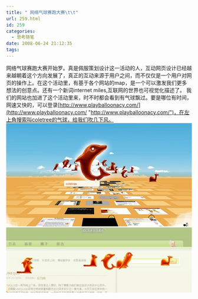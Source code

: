 ```yaml
---
title: " 网络气球赛跑大赛\t\t"
url: 259.html
id: 259
categories:
  - 思考随笔
date: 2008-06-24 21:12:35
tags:
---
```


网络气球赛跑大赛开始罗。真是佩服策划设计这一活动的人，互动网页设计已经越来越朝着这个方向发展了，真正的互动来源于用户之间，而不仅仅是一个用户对网页的操作上。在这个活动里，有基于各个网站的map，是一个可以激发我们更多想法的创意点。还有一个新词internet miles,互联网的世界也可视觉化描述了。 我们的网站也加进了这个活动里来，时不时都会看到有气球飘过。要是哪位有时间，网速又快的，可以登录[http://www.playballoonacy.com/](http://www.playballoonacy.com/ "http://www.playballoonacy.com/")，在左上角搜索叫coletree的气球，给我们吹几下风。 [![ballon](../../images//2008/06/ballon-thumb.jpg)](../../images//2008/06/ballon.jpg) [![未命名2](../../images//2008/06/2-thumb1.jpg)](../../images//2008/06/21.jpg)